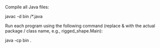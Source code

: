 Compile all Java files:

javac -d bin <pkg>/*.java

Run each program using the following command (replace <ClassName> & <pkg> with the actual package / class name, e.g., rigged_shape.Main):

java -cp bin <pkg>.<ClassName>

